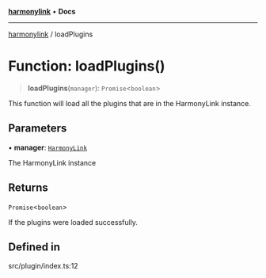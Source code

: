 [**harmonylink**](../README.md) • **Docs**

***

[harmonylink](../globals.md) / loadPlugins

# Function: loadPlugins()

> **loadPlugins**(`manager`): `Promise`\<`boolean`\>

This function will load all the plugins that are in the HarmonyLink instance.

## Parameters

• **manager**: [`HarmonyLink`](../classes/HarmonyLink.md)

The HarmonyLink instance

## Returns

`Promise`\<`boolean`\>

If the plugins were loaded successfully.

## Defined in

src/plugin/index.ts:12
